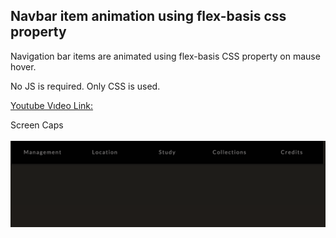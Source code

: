 ## Navbar item animation using flex-basis css property

Navigation bar items are animated using flex-basis CSS property on mause hover.

No JS is required. Only CSS is used.


[Youtube Vıdeo Link: ](https://youtu.be/061foQFLv8U)<br />


Screen Caps <br /><br />
![alt text](/Screen-01.png "Closed")
